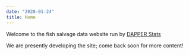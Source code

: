 ```yaml
---
date: "2020-01-24"
title: Home
---
```


Welcome to the fish salvage data website run by [DAPPER Stats](https://www.dapperstats.com)

We are presently developing the site; come back soon for more content!



